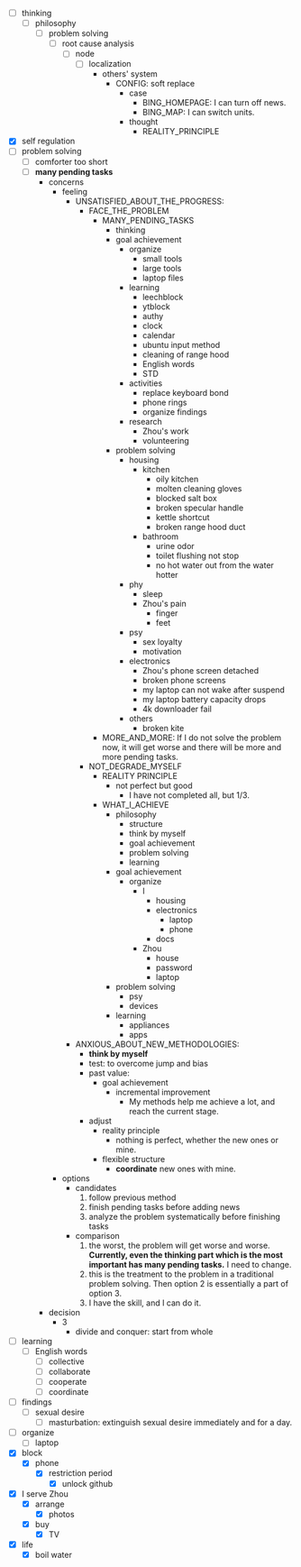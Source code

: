 - [ ] thinking
    - [ ] philosophy
        - [ ] problem solving
            - [ ] root cause analysis
                - [ ] node
                    - [ ] localization
                        - others' system
                            - CONFIG: soft replace
                                - case
                                    - BING_HOMEPAGE: I can turn off news.
                                    - BING_MAP: I can switch units.
                                - thought
                                    - REALITY_PRINCIPLE
- [x] self regulation
- [ ] problem solving
    - [ ] comforter too short
    - [ ] **many pending tasks**
        - concerns
            - feeling
                - UNSATISFIED_ABOUT_THE_PROGRESS:
                    - FACE_THE_PROBLEM
                        - MANY_PENDING_TASKS
                            - thinking
                            - goal achievement
                                - organize
                                    - small tools
                                    - large tools
                                    - laptop files
                                - learning
                                    - leechblock
                                    - ytblock
                                    - authy
                                    - clock
                                    - calendar
                                    - ubuntu input method
                                    - cleaning of range hood
                                    - English words
                                    - STD
                                - activities
                                    - replace keyboard bond
                                    - phone rings
                                    - organize findings
                                - research
                                    - Zhou's work
                                    - volunteering
                            - problem solving
                                - housing
                                    - kitchen
                                        - oily kitchen
                                        - molten cleaning gloves
                                        - blocked salt box
                                        - broken specular handle
                                        - kettle shortcut
                                        - broken range hood duct
                                    - bathroom
                                        - urine odor
                                        - toilet flushing not stop
                                        - no hot water out from the water hotter
                                - phy
                                    - sleep
                                    - Zhou's pain
                                        - finger
                                        - feet
                                - psy
                                    - sex loyalty
                                    - motivation
                                - electronics
                                    - Zhou's phone screen detached
                                    - broken phone screens
                                    - my laptop can not wake after suspend
                                    - my laptop battery capacity drops
                                    - 4k downloader fail
                                - others
                                    - broken kite
                        - MORE_AND_MORE: If I do not solve the problem now, it will get worse and there will be more and
                            more pending tasks.
                    - NOT_DEGRADE_MYSELF
                        - REALITY PRINCIPLE
                            - not perfect but good
                                - I have not completed all, but 1/3.
                        - WHAT_I_ACHIEVE
                            - philosophy
                                - structure
                                - think by myself
                                - goal achievement
                                - problem solving
                                - learning
                            - goal achievement
                                - organize
                                    - I
                                        - housing
                                        - electronics
                                            - laptop
                                            - phone
                                        - docs
                                    - Zhou
                                        - house
                                        - password
                                        - laptop
                            - problem solving
                                - psy
                                - devices
                            - learning
                                - appliances
                                - apps
                - ANXIOUS_ABOUT_NEW_METHODOLOGIES:
                    - **think by myself**
                    - test: to overcome jump and bias
                    - past value: 
                        - goal achievement
                            - incremental improvement
                                - My methods help me achieve a lot, and reach the current stage.
                    - adjust
                        - reality principle
                            - nothing is perfect, whether the new ones or mine.
                        - flexible structure
                            - **coordinate** new ones with mine. 
            - options
                - candidates
                    1. follow previous method
                    2. finish pending tasks before adding news
                    3. analyze the problem systematically before finishing tasks
                - comparison
                    1. the worst, the problem will get worse and worse. **Currently, even the thinking part which is the most 
                        important has many pending tasks.** I need to change.
                    2. this is the treatment to the problem in a traditional problem solving. Then option 2 is essentially a part of
                        option 3.
                    3. I have the skill, and I can do it.
        - decision
            - 3
                - divide and conquer: start from whole
- [ ] learning
    - [ ] English words
        - [ ] collective
        - [ ] collaborate
        - [ ] cooperate
        - [ ] coordinate
- [ ] findings
    - [ ] sexual desire
        - [ ] masturbation: extinguish sexual desire immediately and for a day.
- [ ] organize
    - [ ] laptop
- [x] block
    - [x] phone
        - [x] restriction period
            - [x] unlock github
- [x] I serve Zhou
    - [x] arrange
        - [x] photos
    - [x] buy
        - [x] TV
- [x] life
    - [x] boil water